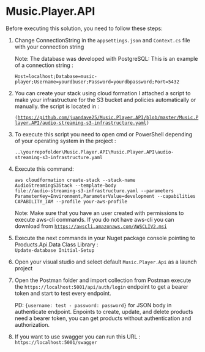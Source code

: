 # Music.Player.API

Before executing this solution, you need to follow these steps:

1. Change ConnectionString in the <code>appsettings.json</code> and <code>Context.cs</code> file with your connection string

   Note: The database was developed with PostgreSQL: This is an example of a connection string :
   
   <code>Host=localhost;Database=music-player;Username=yourdbuser;Password=yourdbpassword;Port=5432</code>
   
2. You can create your stack using cloud formation I attached a script to make your infrastructure for the S3 bucket and policies automatically or manually. the script is located in :
   
   <code>(https://github.com/juandave25/Music.Player.API/blob/master/Music.Player.API/audio-streaming-s3-infrastructure.yaml)</code>

4. To execute this script you need to open cmd or PowerShell depending of your operating system in the project :
   
   <code>..\yourrepofolder\Music.Player.API\Music.Player.API\audio-streaming-s3-infrastructure.yaml</code>

5. Execute this command:
   
   <code>aws cloudformation create-stack --stack-name AudioStreamingS3Stack --template-body file://audio-streaming-s3-infrastructure.yaml --parameters ParameterKey=Environment,ParameterValue=development --capabilities CAPABILITY_IAM  --profile your-aws-profile</code>

   Note: Make sure that you have an user created with permissions to execute aws-cli commands. If you do not have aws-cli you can download from <code>https://awscli.amazonaws.com/AWSCLIV2.msi</code>

6. Execute the next commands in your Nuget package console pointing to Products.Api.Data Class Library :  
  <code>Update-database Initial-Setup</code>

7. Open your visual studio and select default <code>Music.Player.Api</code> as a launch project

8. Open the Postman folder and import collection from Postman execute the <code>https://localhost:5001/api/auth/login</code> endpoint to get a bearer token and start to test every endpoint. 

   PD: <code>{username: test - password: password}</code> for JSON body in authenticate endpoint. Enpoints to create, update, and delete products need a bearer token, you can get products without authentication and authorization.

9. If you want to use swagger you can run this URL :
   <code>https://localhost:5001/swagger</code>
